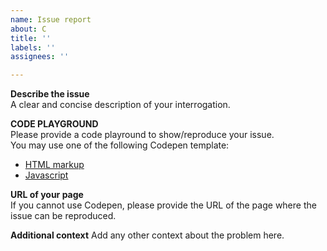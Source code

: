 ```yaml
---
name: Issue report
about: C
title: ''
labels: ''
assignees: ''

---
```


**Describe the issue**  
A clear and concise description of your interrogation.

**CODE PLAYGROUND**  
Please provide a code playround to show/reproduce your issue.  
You may use one of the following Codepen template:
- [HTML markup](https://codepen.io/Kris-B/pen/LyBwvN)
- [Javascript](https://codepen.io/Kris-B/pen/mROmKM)


**URL of your page**  
If you cannot use Codepen, please provide the URL of the page where the issue can be reproduced.


**Additional context**
Add any other context about the problem here.

